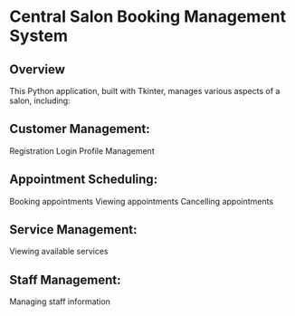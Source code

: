 # Central Salon Booking Management System
## Overview

This Python application, built with Tkinter, manages various aspects of a salon, including:

## Customer Management:
Registration
Login
Profile Management
## Appointment Scheduling:
Booking appointments
Viewing appointments
Cancelling appointments
## Service Management:
Viewing available services
## Staff Management:
Managing staff information
